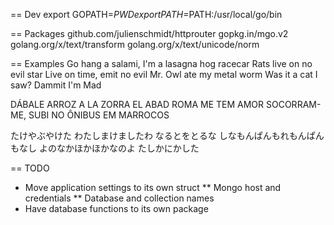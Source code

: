 == Dev
export GOPATH=$PWD
export PATH=$PATH:/usr/local/go/bin

== Packages
github.com/julienschmidt/httprouter
gopkg.in/mgo.v2
golang.org/x/text/transform
golang.org/x/text/unicode/norm

== Examples
Go hang a salami, I'm a lasagna hog
racecar
Rats live on no evil star
Live on time, emit no evil
Mr. Owl ate my metal worm
Was it a cat I saw?
Dammit I'm Mad

DÁBALE ARROZ A LA ZORRA EL ABAD
ROMA ME TEM AMOR
SOCORRAM-ME, SUBI NO ÔNIBUS EM MARROCOS

たけやぶやけた
わたしまけましたわ
なるとをとるな
しなもんぱんもれもんぱんもなし
よのなかほかほかなのよ
たしかにかした

== TODO
* Move application settings to its own struct
** Mongo host and credentials
** Database and collection names
* Have database functions to its own package